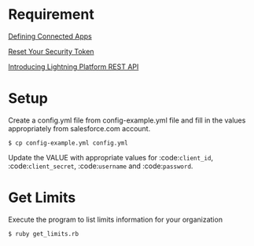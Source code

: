 Requirement
============
[Defining Connected Apps](https://developer.salesforce.com/docs/atlas.en-us.api_rest.meta/api_rest/intro_defining_remote_access_applications.htm)

[Reset Your Security Token](https://help.salesforce.com/articleView?id=user_security_token.htm&type=5)

[Introducing Lightning Platform REST API](https://developer.salesforce.com/docs/atlas.en-us.api_rest.meta/api_rest/intro_what_is_rest_api.htm)

Setup
======
Create a config.yml file from config-example.yml file and fill in the values appropriately from salesforce.com account.


	$ cp config-example.yml config.yml

Update the VALUE with appropriate values for :code:`client_id`, :code:`client_secret`, :code:`username` and :code:`password`.


Get Limits
===========
Execute the program to list limits information for your organization


	$ ruby get_limits.rb


